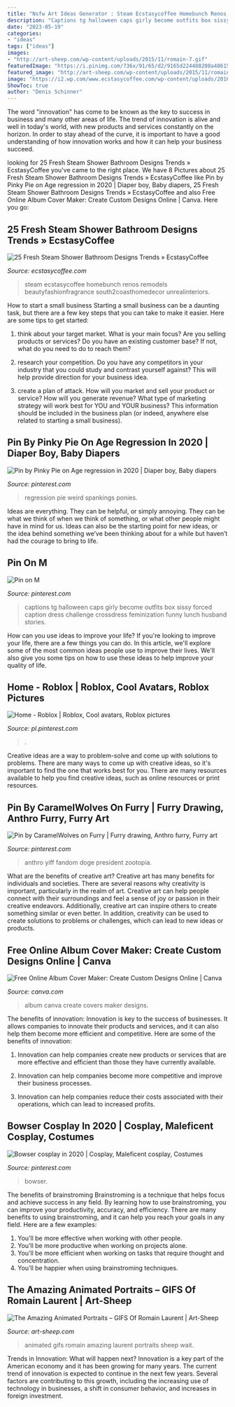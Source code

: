 ```yaml
---
title: "Nsfw Art Ideas Generator : Steam Ecstasycoffee Homebunch Renos Remodels Beautyfashionfragrance South2coasthomedecor Unrealinteriors"
description: "Captions tg halloween caps girly become outfits box sissy forced caption dress challenge crossdress feminization funny lunch husband stories"
date: "2023-05-19"
categories:
- "ideas"
tags: ["ideas"]
images:
- "http://art-sheep.com/wp-content/uploads/2015/11/romain-7.gif"
featuredImage: "https://i.pinimg.com/736x/91/65/d2/9165d224488208a48615c61bd2d02fda.jpg"
featured_image: "http://art-sheep.com/wp-content/uploads/2015/11/romain-7.gif"
image: "https://i2.wp.com/www.ecstasycoffee.com/wp-content/uploads/2016/11/Shower.jpg?resize=564%2C752"
ShowToc: true
author: "Denis Schinner"
---
```



The word "innovation" has come to be known as the key to success in business and many other areas of life. The trend of innovation is alive and well in today's world, with new products and services constantly on the horizon. In order to stay ahead of the curve, it is important to have a good understanding of how innovation works and how it can help your business succeed.

	

		
looking for 25 Fresh Steam Shower Bathroom Designs Trends » EcstasyCoffee you've came to the right place. We have 8 Pictures about 25 Fresh Steam Shower Bathroom Designs Trends » EcstasyCoffee like Pin by Pinky Pie on Age regression in 2020 | Diaper boy, Baby diapers, 25 Fresh Steam Shower Bathroom Designs Trends » EcstasyCoffee and also Free Online Album Cover Maker: Create Custom Designs Online | Canva. Here you go:
		
    
## 25 Fresh Steam Shower Bathroom Designs Trends » EcstasyCoffee

<img loading=lazy src="https://i2.wp.com/www.ecstasycoffee.com/wp-content/uploads/2016/11/Shower.jpg?resize=564%2C752" onerror="this.onerror=null;this.src='https://tse3.mm.bing.net/th?id=OIP.r2Mw3-5kc7ueJhwJUIrY9wHaJ4&amp;pid=15.1';" alt="25 Fresh Steam Shower Bathroom Designs Trends » EcstasyCoffee">

_Source: ecstasycoffee.com_

>steam ecstasycoffee homebunch renos remodels beautyfashionfragrance south2coasthomedecor unrealinteriors. 

	

How to start a small business
Starting a small business can be a daunting task, but there are a few key steps that you can take to make it easier. Here are some tips to get started:
1. think about your target market. What is your main focus? Are you selling products or services? Do you have an existing customer base? If not, what do you need to do to reach them?

2. research your competition. Do you have any competitors in your industry that you could study and contrast yourself against? This will help provide direction for your business idea.

3. create a plan of attack. How will you market and sell your product or service? How will you generate revenue? What type of marketing strategy will work best for YOU and YOUR business? This information should be included in the business plan (or indeed, anywhere else related to starting a small business).

    
## Pin By Pinky Pie On Age Regression In 2020 | Diaper Boy, Baby Diapers

<img loading=lazy src="https://i.pinimg.com/736x/04/02/e7/0402e71574a072aa18234b68d3ff6a9f.jpg" onerror="this.onerror=null;this.src='https://tse3.mm.bing.net/th?id=OIP.nvPCNQeJjmfJaU_GCn23pAHaJ3&amp;pid=15.1';" alt="Pin by Pinky Pie on Age regression in 2020 | Diaper boy, Baby diapers">

_Source: pinterest.com_

>regression pie weird spankings ponies. 

	

Ideas are everything. They can be helpful, or simply annoying. They can be what we think of when we think of something, or what other people might have in mind for us. Ideas can also be the starting point for new ideas, or the idea behind something we’ve been thinking about for a while but haven’t had the courage to bring to life.

    
## Pin On M

<img loading=lazy src="https://i.pinimg.com/736x/91/65/d2/9165d224488208a48615c61bd2d02fda.jpg" onerror="this.onerror=null;this.src='https://tse4.mm.bing.net/th?id=OIP.rLAOFIRMuYrkXlHiM711FgHaJ3&amp;pid=15.1';" alt="Pin on M">

_Source: pinterest.com_

>captions tg halloween caps girly become outfits box sissy forced caption dress challenge crossdress feminization funny lunch husband stories. 

	

How can you use ideas to improve your life?
If you're looking to improve your life, there are a few things you can do. In this article, we'll explore some of the most common ideas people use to improve their lives. We'll also give you some tips on how to use these ideas to help improve your quality of life.

    
## Home - Roblox | Roblox, Cool Avatars, Roblox Pictures

<img loading=lazy src="https://i.pinimg.com/736x/23/4d/a9/234da9ac203e963362f5886b1274f3ee.jpg" onerror="this.onerror=null;this.src='https://tse3.mm.bing.net/th?id=OIP.z2OZFoOkEdluaAEyXSzPjAAAAA&amp;pid=15.1';" alt="Home - Roblox | Roblox, Cool avatars, Roblox pictures">

_Source: pl.pinterest.com_

>. 

	

Creative ideas are a way to problem-solve and come up with solutions to problems. There are many ways to come up with creative ideas, so it's important to find the one that works best for you. There are many resources available to help you find creative ideas, such as online resources or print resources.

    
## Pin By CaramelWolves On Furry | Furry Drawing, Anthro Furry, Furry Art

<img loading=lazy src="https://i.pinimg.com/736x/52/b4/c6/52b4c638dbb2173fdae524258e63b35d.jpg" onerror="this.onerror=null;this.src='https://tse1.mm.bing.net/th?id=OIP.B6-LvEkMwHfgL3tZk9lyqQHaHa&amp;pid=15.1';" alt="Pin by CaramelWolves on Furry | Furry drawing, Anthro furry, Furry art">

_Source: pinterest.com_

>anthro yiff fandom doge president zootopia. 

	

What are the benefits of creative art?
Creative art has many benefits for individuals and societies. There are several reasons why creativity is important, particularly in the realm of art. Creative art can help people connect with their surroundings and feel a sense of joy or passion in their creative endeavors. Additionally, creative art can inspire others to create something similar or even better. In addition, creativity can be used to create solutions to problems or challenges, which can lead to new ideas or products.

    
## Free Online Album Cover Maker: Create Custom Designs Online | Canva

<img loading=lazy src="https://about.canva.com/wp-content/uploads/sites/3/2015/01/album-cover.png" onerror="this.onerror=null;this.src='https://tse1.mm.bing.net/th?id=OIP.cXHF5-cnvyZb_qUCCTx26gHaHa&amp;pid=15.1';" alt="Free Online Album Cover Maker: Create Custom Designs Online | Canva">

_Source: canva.com_

>album canva create covers maker designs. 

	

The benefits of innovation:
Innovation is key to the success of businesses. It allows companies to innovate their products and services, and it can also help them become more efficient and competitive. Here are some of the benefits of innovation:
1. Innovation can help companies create new products or services that are more effective and efficient than those they have currently available.

2. Innovation can help companies become more competitive and improve their business processes.

3. Innovation can help companies reduce their costs associated with their operations, which can lead to increased profits.

    
## Bowser Cosplay In 2020 | Cosplay, Maleficent Cosplay, Costumes

<img loading=lazy src="https://i.pinimg.com/736x/e9/69/85/e96985167891ccbd7e4996da9c5a62f2.jpg" onerror="this.onerror=null;this.src='https://tse2.mm.bing.net/th?id=OIP.efBL9VK2bcck_1XTzvyEdQHaLF&amp;pid=15.1';" alt="Bowser cosplay in 2020 | Cosplay, Maleficent cosplay, Costumes">

_Source: pinterest.com_

>bowser. 

	

The benefits of brainstroming
Brainstroming is a technique that helps focus and achieve success in any field. By learning how to use brainstroming, you can improve your productivity, accuracy, and efficiency. There are many benefits to using brainstroming, and it can help you reach your goals in any field. Here are a few examples:
1. You’ll be more effective when working with other people.
2. You’ll be more productive when working on projects alone.
3. You’ll be more efficient when working on tasks that require thought and concentration.
4. You’ll be happier when using brainstroming techniques.

    
## The Amazing Animated Portraits – GIFS Of Romain Laurent | Art-Sheep

<img loading=lazy src="http://art-sheep.com/wp-content/uploads/2015/11/romain-7.gif" onerror="this.onerror=null;this.src='https://tse3.mm.bing.net/th?id=OIP.dCERfJPKcjpj6T9oBWcVawHaKX&amp;pid=15.1';" alt="The Amazing Animated Portraits – GIFS Of Romain Laurent | Art-Sheep">

_Source: art-sheep.com_

>animated gifs romain amazing laurent portraits sheep wait. 

	

Trends in Innovation: What will happen next?
Innovation is a key part of the American economy and it has been growing for many years. The current trend of innovation is expected to continue in the next few years. Several factors are contributing to this growth, including the increasing use of technology in businesses, a shift in consumer behavior, and increases in foreign investment.

